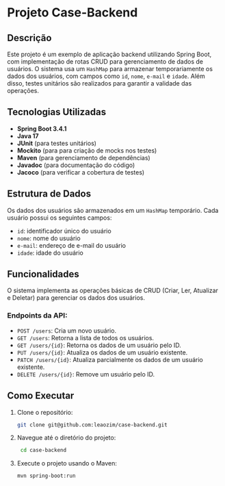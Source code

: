 # Projeto Case-Backend

## Descrição
Este projeto é um exemplo de aplicação backend utilizando Spring Boot, com implementação de rotas CRUD para gerenciamento de dados de usuários. O sistema usa um `HashMap` para armazenar temporariamente os dados dos usuários, com campos como `id`, `nome`, `e-mail` e `idade`. Além disso, testes unitários são realizados para garantir a validade das operações.

## Tecnologias Utilizadas
- **Spring Boot 3.4.1**
- **Java 17**
- **JUnit** (para testes unitários)
- **Mockito** (para para criação de mocks nos testes)
- **Maven** (para gerenciamento de dependências)
- **Javadoc** (para documentação do código)
- **Jacoco** (para verificar a cobertura de testes)

## Estrutura de Dados
Os dados dos usuários são armazenados em um `HashMap` temporário. Cada usuário possui os seguintes campos:
- `id`: identificador único do usuário
- `nome`: nome do usuário
- `e-mail`: endereço de e-mail do usuário
- `idade`: idade do usuário

## Funcionalidades
O sistema implementa as operações básicas de CRUD (Criar, Ler, Atualizar e Deletar) para gerenciar os dados dos usuários.

### Endpoints da API:
- `POST /users`: Cria um novo usuário.
- `GET /users`: Retorna a lista de todos os usuários.
- `GET /users/{id}`: Retorna os dados de um usuário pelo ID.
- `PUT /users/{id}`: Atualiza os dados de um usuário existente.
- `PATCH /users/{id}`: Atualiza parcialmente os dados de um usuário existente.
- `DELETE /users/{id}`: Remove um usuário pelo ID.

## Como Executar

1. Clone o repositório:
   ```bash
   git clone git@github.com:leaozim/case-backend.git
   ```

2. Navegue até o diretório do projeto:
   ```bash
    cd case-backend
   ```
3. Execute o projeto usando o Maven:
    ```bash
    mvn spring-boot:run
   ```

